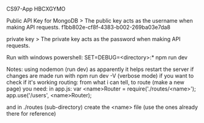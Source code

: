 
CS97-App
HBCXGYMO

Public API Key for MongoDB > The public key acts as the username when making API requests.
f1bb802e-cf8f-4383-b002-269ba03e7da8

private key > The private key acts as the password when making API requests.

Run with windows powershell:
SET=DEBUG=\<directory\>:\*
npm run dev

Notes:
using nodemon (run dev) as apparently it helps restart the server if changes are made
run with npm run dev -V (verbose mode) if you want to check if it's working
routing: from what i can tell, to route (make a new page) you need:
in app.js:
var \<name\>Router = require('./routes/\<name\>');
app.use('/users', \<name\>Router);

and in ./routes (sub-directory)
create the \<name\> file
(use the ones already there for reference)
